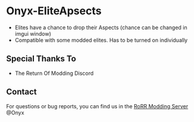 # Onyx-EliteApsects

- Elites have a chance to drop their Aspects (chance can be changed in imgui window)
- Compatible with some modded elites. Has to be turned on individually

## Special Thanks To
* The Return Of Modding Discord

## Contact
For questions or bug reports, you can find us in the [RoRR Modding Server](https://discord.gg/VjS57cszMq) @Onyx
